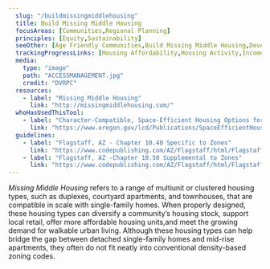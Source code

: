 ```yaml
---
  slug: "/buildmissingmiddlehousing"
  title: Build Missing Middle Housing
  focusAreas: [Communities,Regional Planning]
  principles: [Equity,Sustainability]
  seeOther: [Age Friendly Communities,Build Missing Middle Housing,Development without Displacement,Live/Work Zoning,Home Repair Programs]
  trackingProgressLinks: [Housing Affordability,Housing Activity,Income Disparities,Population Growth]
  media: 
    type: "image"
    path: "ACCESSMANAGEMENT.jpg"
    credit: "DVRPC"
  resources: 
    - label: "Missing Middle Housing"
      link: "http://missingmiddlehousing.com/"  
  whoHasUsedThisTool: 
    - label: "Character-Compatible, Space-Efficient Housing Options for Single-Dwelling Neighborhoods, Oregon Department of  Environmental Quality (2016)"
      link: "https://www.oregon.gov/lcd/Publications/SpaceEfficientHousingReport_2016.pdf"
  guidelines: 
    - label: "Flagstaff, AZ - Chapter 10.40 Specific to Zones"
      link: "https://www.codepublishing.com/AZ/Flagstaff/html/Flagstaff10/Flagstaff1040000.html#10.40%20f"
    - label: "Flagstaff, AZ -Chapter 10.50 Supplemental to Zones"
      link: "https://www.codepublishing.com/AZ/Flagstaff/html/Flagstaff10/Flagstaff1050000.html#10.40%20f"
---
```


_Missing Middle Housing_ refers to a range of multiunit or clustered housing types, such as duplexes, courtyard apartments, and townhouses, that are compatible in scale with single-family homes. When properly designed, these housing types can diversify a community’s housing stock, support local retail, offer more affordable housing units,and meet the growing demand for walkable urban living. Although these housing types can help bridge the gap between detached single-family homes and mid-rise apartments, they often do not fit neatly into conventional density-based zoning codes.

